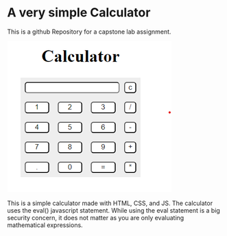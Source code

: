 # A very simple Calculator

This is a github Repository for a capstone lab assignment.

![](calc.png)

This is a simple calculator made with HTML, CSS, and JS. The calculator uses the eval() javascript statement. While using the eval statement is a big security concern, it does not matter as you are only evaluating mathematical expressions. 
